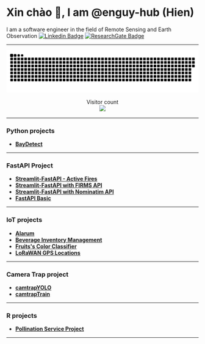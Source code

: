 # Xin chào :wave:, I am @enguy-hub (Hien)

I am a software engineer in the field of Remote Sensing and Earth Observation 
[![Linkedin Badge](https://img.shields.io/badge/My-LinkeIn-blue)]()
[![ResearchGate Badge](https://img.shields.io/badge/My-ResearchGate-yellow)]()

---

<a href=#><img src="contributions.svg"></a>

<p align="center"> 
  Visitor count<br>
  <img src="https://profile-counter.glitch.me/enguy-hub/count.svg" />
</p>

---

### Python projects

- **[BayDetect](https://github.com/enguy-hub/BayDetect)**

---

### FastAPI Project

- **[Streamlit-FastAPI - Active Fires](https://github.com/enguy-hub/streamlit_fastapi_activefires)**
- **[Streamlit-FastAPI with FIRMS API](https://github.com/enguy-hub/streamlit_fastapi_firms)**
- **[Streamlit-FastAPI with Nominatim API](https://github.com/enguy-hub/streamlit_fastapi_nominatim)**
- **[FastAPI Basic](https://github.com/enguy-hub/fastapi_basictutorial)**

---

### IoT projects

- **[Alarum](https://github.com/enguy-hub/alarum)**
- **[Beverage Inventory Management](https://github.com/enguy-hub/store-alerting-system)**
- **[Fruits's Color Classifier](https://github.com/enguy-hub/seeedLoRa-fruits-colorClassifier)**
- **[LoRaWAN GPS Locations](https://github.com/enguy-hub/seeedLoRa-gpsLocations)**

---

### Camera Trap project

- **[camtrapYOLO](https://github.com/enguy-hub/camtrapYOLO)**
- **[camtrapTrain](https://github.com/enguy-hub/camtrapTrain)**

---

### R projects

- **[Pollination Service Project](https://github.com/enguy-hub/phytometer-statsanalysis)**

---

